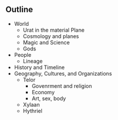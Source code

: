  ## Outline
 - World 
	 - Urat in the material Plane
	 - Cosmology and planes
	 - Magic and Science
	 - Gods
 - People 
	 - Lineage 
 - History and Timeline 
 - Geography, Cultures, and Organizations
	 - Telor
		 - Govenrment and religion
		 - Economy
		 - Art, sex, body
	 - Xylaan
	 - Hythriel
 